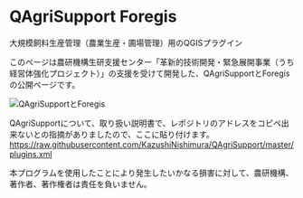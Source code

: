 # QAgriSupport Foregis
大規模飼料生産管理（農業生産・圃場管理）用のQGISプラグイン

このページは農研機構生研支援センター「革新的技術開発・緊急展開事業（うち経営体強化プロジェクト）」の支援を受けて開発した、QAgriSupportとForegisの公開ページです。

![QAgriSupportとForegis](https://raw.githubusercontent.com/KazushiNishimura/QAgriSupport/master/resourde/all.png "QAgriSupportとForegis")

QAgriSupportについて、取り扱い説明書で、レポジトリのアドレスをコピペ出来ないとの指摘がありましたので、ここに貼り付けます。
https://raw.githubusercontent.com/KazushiNishimura/QAgriSupport/master/plugins.xml

本プログラムを使用したことにより発生したいかなる損害に対して、農研機構、著作者、著作権者は責任を負いません。





